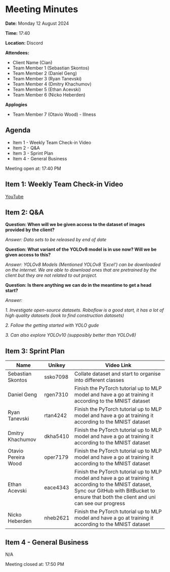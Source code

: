 # Meeting Minutes

**Date:** Monday 12 August 2024

**Time:** 17:40

**Location:** Discord

**Attendees:**

* Client Name (Cian)
* Team Member 1 (Sebastian Skontos)
* Team Member 2 (Daniel Geng)
* Team Member 3 (Ryan Tanevski)
* Team Member 4 (Dmitry Khachumov)
* Team Member 5 (Ethan Acevski)
* Team Member 6 (Nicko Heberden)

**Applogies**

* Team Member 7 (Otavio Wood) - Illness

## Agenda

* Item 1 - Weekly Team Check-in Video
* Item 2 - Q&A
* Item 3 - Sprint Plan
* Item 4 - General Business

Meeting open at: 17:40 PM

## Item 1: Weekly Team Check-in Video

[YouTube](https://youtube.com/playlist?list=PL2wiUopS5j4HkuyZHSTeXcRwj7CU5L0pL&si=61sttFD6Xoa-ev1Y)


## Item 2: Q&A

**Question: When will we be given access to the dataset of images provided by the client?**

*Answer: Data sets to be released by end of date*


**Question: What variant of the YOLOv8 model is in use now? Will we be given access to this?**

*Answer: YOLOv8 Models (Mentioned YOLOv8 'Excel') can be downloaded on the internet. We are able to download ones that are pretrained by the client but they are not related to out project.*


**Question: Is there anything we can do in the meantime to get a head start?**

*Answer:*

*1. Investigate open-source datasets. Roboflow is a good start, it has a lot of high quality datasets (look to find construction datasets)*

*2. Follow the getting started with YOLO gude*

*3. Can also explore YOLOv10 (supposibly better than YOLOv8)*



## Item 3: Sprint Plan

| Name | Unikey | Video Link |
|--|--|--|
| Sebastian Skontos | ssko7098 | Collate dataset and start to organise into different classes |
| Daniel Geng | rgen7310 | Finish the PyTorch tutorial up to MLP model and have a go at training it according to the MNIST dataset |
| Ryan Tanevski | rtan4242 | Finish the PyTorch tutorial up to MLP model and have a go at training it according to the MNIST dataset |
| Dmitry Khachumov | dkha5410 | Finish the PyTorch tutorial up to MLP model and have a go at training it according to the MNIST dataset |
| Otavio Pereira Wood | oper7179 | Finish the PyTorch tutorial up to MLP model and have a go at training it according to the MNIST dataset |
| Ethan Acevski | eace4343 | Finish the PyTorch tutorial up to MLP model and have a go at training it according to the MNIST dataset, Sync our GitHub with BitBucket to ensure that both the client and uni can see our progress |
| Nicko Heberden | nheb2621 | Finish the PyTorch tutorial up to MLP model and have a go at training it according to the MNIST dataset |

## Item 4 - General Business

N/A


Meeting closed at:  17:50 PM

